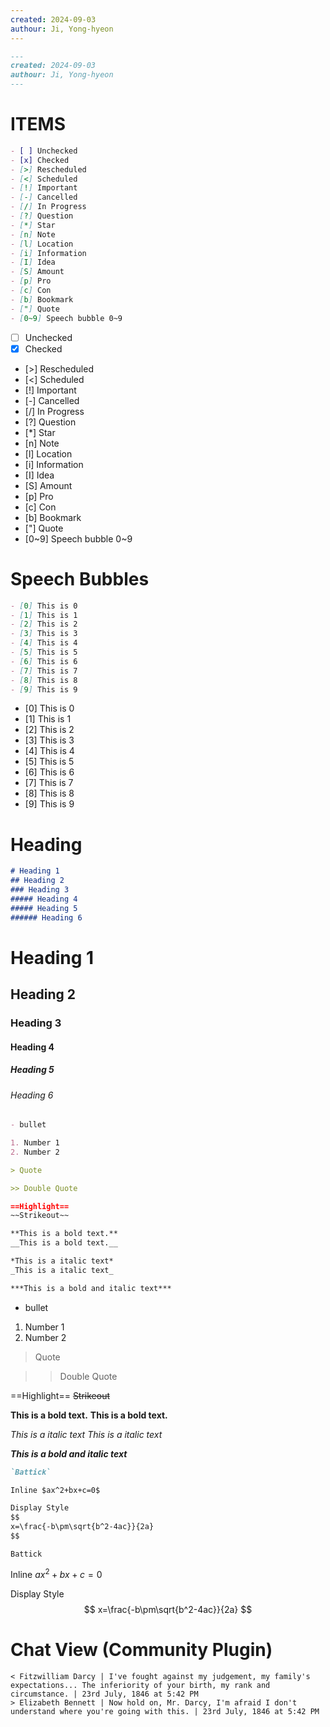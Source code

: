 ```yaml
---
created: 2024-09-03
authour: Ji, Yong-hyeon
---
```


```markdown
---
created: 2024-09-03
authour: Ji, Yong-hyeon
---
```

# ITEMS
```markdown
- [ ] Unchecked 
- [x] Checked 
- [>] Rescheduled 
- [<] Scheduled 
- [!] Important 
- [-] Cancelled 
- [/] In Progress 
- [?] Question 
- [*] Star 
- [n] Note 
- [l] Location 
- [i] Information 
- [I] Idea 
- [S] Amount 
- [p] Pro 
- [c] Con 
- [b] Bookmark 
- ["] Quote 
- [0~9] Speech bubble 0~9
```

- [ ] Unchecked 
- [x] Checked 
- [>] Rescheduled 
- [<] Scheduled 
- [!] Important 
- [-] Cancelled 
- [/] In Progress 
- [?] Question 
- [*] Star 
- [n] Note 
- [l] Location 
- [i] Information 
- [I] Idea 
- [S] Amount 
- [p] Pro 
- [c] Con 
- [b] Bookmark 
- ["] Quote 
- [0~9] Speech bubble 0~9
# Speech Bubbles

```markdown
- [0] This is 0
- [1] This is 1
- [2] This is 2
- [3] This is 3
- [4] This is 4
- [5] This is 5
- [6] This is 6
- [7] This is 7
- [8] This is 8
- [9] This is 9
```

- [0] This is 0
- [1] This is 1
- [2] This is 2
- [3] This is 3
- [4] This is 4
- [5] This is 5
- [6] This is 6
- [7] This is 7
- [8] This is 8
- [9] This is 9


# Heading

```markdown
# Heading 1
## Heading 2
### Heading 3
##### Heading 4
##### Heading 5
###### Heading 6

```
# Heading 1
## Heading 2
### Heading 3
#### Heading 4
##### Heading 5
###### Heading 6


```markdown
- bullet

1. Number 1
2. Number 2

> Quote

>> Double Quote

==Highlight==
~~Strikeout~~

**This is a bold text.**
__This is a bold text.__

*This is a italic text*
_This is a italic text_

***This is a bold and italic text***
```

- bullet

1. Number 1
2. Number 2

> Quote

>> Double Quote


==Highlight==
~~Strikeout~~

**This is a bold text.**
__This is a bold text.__

*This is a italic text*
_This is a italic text_

***This is a bold and italic text***

```markdown
`Battick`

Inline $ax^2+bx+c=0$

Display Style
$$
x=\frac{-b\pm\sqrt{b^2-4ac}}{2a}
$$

```

`Battick`

Inline $ax^2+bx+c=0$

Display Style
$$
x=\frac{-b\pm\sqrt{b^2-4ac}}{2a}
$$



# Chat View (Community Plugin)

```chat
< Fitzwilliam Darcy | I've fought against my judgement, my family's expectations... The inferiority of your birth, my rank and circumstance. | 23rd July, 1846 at 5:42 PM
> Elizabeth Bennett | Now hold on, Mr. Darcy, I'm afraid I don't understand where you're going with this. | 23rd July, 1846 at 5:42 PM
```


